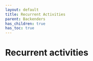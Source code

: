 ```yaml
---
layout: default
title: Recurrent Activities
parent: Backenders
has_children: true
has_toc: true
---
```


# Recurrent activities
